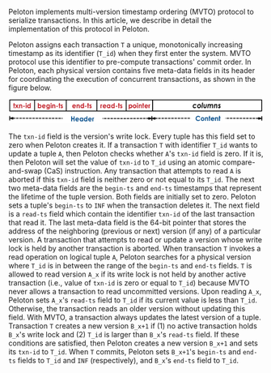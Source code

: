 Peloton implements multi-version timestamp ordering (MVTO) protocol to serialize transactions. In this article, we describe in detail the implementation of this protocol in Peloton.

Peloton assigns each transaction `T` a
unique, monotonically increasing timestamp as its identifier (`T_id`)
when they first enter the system. 
MVTO protocol use this identifier to pre-compute transactions' commit order. 
In Peloton,
each physical version contains
five meta-data fields in its header for coordinating
the execution of concurrent transactions, as shown in the figure below.

![(Version Header)](images/version_header.png)

The `txn-id` field is the version's write lock. Every tuple has
this field set to zero when Peloton creates it. If a transaction
`T` with identifier `T_id` wants to update a tuple `A`, then Peloton
checks whether `A`'s `txn-id` field is zero. If it is, then Peloton will
set the value of `txn-id` to `T_id` using an atomic compare-and-swap
(CaS) instruction. Any transaction that attempts to read `A`
is aborted if this `txn-id` field is neither zero or not equal to its `T_id`.
The next two meta-data fields are the `begin-ts` and `end-ts`
timestamps that represent the lifetime of the tuple version. Both
fields are initially set to zero. Peloton sets a tuple's `begin-ts` to
`INF` when the transaction deletes it.
The next field is a `read-ts` field which contain the identifier `txn-id` of the last transaction that read it. The last meta-data field is the
64-bit pointer that stores the address of the neighboring (previous
or next) version (if any) of a particular version.
A transaction that attempts to read or update a version
whose write lock is held by another transaction is aborted.
When transaction `T` invokes a read operation on logical tuple `A`,
Peloton searches for a physical version where `T_id` is in between
the range of the `begin-ts` and `end-ts` fields.
`T` is allowed to read version `A_x` if its write lock is not held by another 
active transaction (i.e., value of `txn-id` is zero or equal to `T_id`)
because MVTO never allows a transaction to read uncommitted
versions. Upon reading `A_x`, Peloton sets `A_x`'s `read-ts` field to `T_id`
if its current value is less than `T_id`. Otherwise, the transaction reads
an older version without updating this field.
With MVTO, a transaction always updates the latest version of
a tuple. Transaction `T` creates a new version `B_x+1` if (1) no active
transaction holds `B_x`'s write lock and (2) `T_id` is larger than `B_x`'s
`read-ts` field. If these conditions are satisfied, then Peloton
creates a new version `B_x+1` and sets its `txn-id` to `T_id`. When `T`
commits, Peloton sets `B_x+1`'s `begin-ts` and `end-ts` fields to `T_id`
and `INF` (respectively), and `B_x`'s `end-ts` field to `T_id`.

